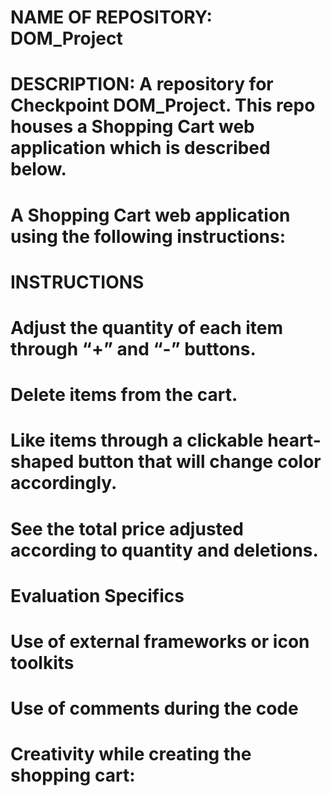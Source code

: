 # NAME OF REPOSITORY: DOM_Project



# DESCRIPTION: A repository for Checkpoint DOM_Project. This repo houses a Shopping Cart web application which is described below.



# A Shopping Cart web application using the following instructions:

# INSTRUCTIONS
# Adjust the quantity of each item through  “+” and “-” buttons.
# Delete items from the cart.
# Like items through a clickable heart-shaped button that will change color accordingly.
# See the total price adjusted according to quantity and deletions.

# Evaluation Specifics
# Use of external frameworks or icon toolkits
# Use of comments during the code
# Creativity while creating the shopping cart:
 